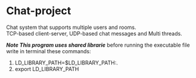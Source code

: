 # Chat-project
Chat system that supports multiple users and rooms.  
TCP-based client-server, UDP-based chat messages and Multi threads.

***Note This program uses shared librarie***
before running the executable file write in terminal these commands:
1. LD_LIBRARY_PATH=$LD_LIBRARY_PATH:.
2. export LD_LIBRARY_PATH


